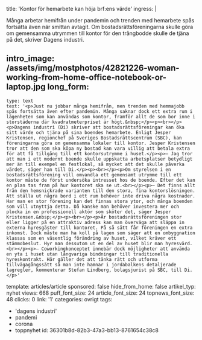 title: 'Kontor för hemarbete kan höja brf:ens värde'
ingress: |
  <p>Många arbetar hemifrån under pandemin och trenden med hemarbete spås fortsätta även när smittan avtagit. Om bostadsrättsföreningarna skulle göra om gemensamma utrymmen till kontor för den trångbodde skulle de tjäna på det, skriver Dagens industri.
  </p>
  
intro_image: /assets/img/mostphotos/42821226-woman-working-from-home-office-notebook-or-laptop.jpg
long_form:
  -
    type: text
    text: '<p>Just nu jobbar många hemifrån, men trenden med hemmajobb spås fortsätta även efter pandemin. Många saknar dock ett extra rum i lägenheten som kan användas som kontor, framför allt de som bor inne i storstäderna där kvadratmeterpriset är högt.&nbsp;</p><p><br></p><p>Dagens industri (Di) skriver att bostadsrättsföreningar kan öka sitt värde och tjäna på sina boendes hemarbete. Enligt Jesper Kristensen, regionchef på Sveriges Bostadsrättscentrum (SBC), kan föreningarna göra om gemensamma lokaler till kontor. Jesper Kristensen tror att den som ska köpa ny bostad kan vara villig att betala extra för att få tillgång till ett kontorsutrymme i huset.</p><p>– Jag tror att man i ett modernt boende skulle uppskatta arbetsplatser betydligt mer än till exempel en festlokal, så mycket att det skulle påverka värdet, säger han till Di.</p><p><br></p><p>Om styrelsen i en bostadsrättsförening vill omvandla ett gemensamt utrymme till ett kontor måste de först undersöka intresset hos de boende. Efter det kan en plan tas fram på hur kontoret ska se ut.<br></p><p>– Det finns allt från den hemsnickrade varianten till den stora, fina kontorslösningen. Att ställa ut några bord i ett rum behöver inte driva några kostnader. Har man en stor förening kan det finnas stora ytor, och många boenden som vill utnyttja detta. Då kanske man behöver investera mer och plocka in en professionell aktör som sköter det, säger Jesper Kristensen.&nbsp;</p><p><br></p><p>Är bostadsrättsföreningen stor eller ligger på en attraktiv adress kan man överväga att släppa in externa hyresgäster till kontoret. På så sätt får föreningen en extra inkomst. Dock måste man ha koll på lagen som säger att en ombyggnation klassas som en väsentlig förändring av huset, vilket kräver ett stämmobeslut. Hyr man dessutom ut en del av huset blir man hyresvärd.<br></p><p>– Coworkingkonceptet innebär dock möjligheter att använda en yta i huset utan långvariga bindningar till traditionella hyreskontrakt. Här gäller det att tänka rätt och utforma tillvägagångssätt så man inte hamnar i jordabalkens detaljerade lagregler, kommenterar Stefan Lindberg, bolagsjurist på SBC, till Di.</p>'
template: articles/article
sponsored: false
hide_from_home: false
artikel_typ: nyhet
views: 668
puff_font_size: 24
article_font_size: 24
topnews_font_size: 48
clicks: 0
link: '1'
categories: ovrigt
tags:
  - 'dagens industri'
  - pandemi
  - corona
  - toppnyhet
id: 36301b8d-82b3-47a3-bb13-8761654c38c8
